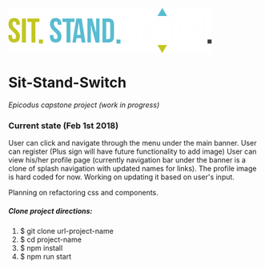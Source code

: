 ![alt-tag-here](/img/logotype.png)
# Sit-Stand-Switch
_Epicodus capstone project (work in progress)_

### Current state (Feb 1st 2018)
User can click and navigate through the menu under the main banner.
User can register (Plus sign will have future functionality to add image)
User can view his/her profile page (currently navigation bar under the banner is a clone of splash navigation with updated names for links). The profile image is hard coded for now. Working on updating it based on user's input.

Planning on refactoring css and components.

##### Clone project directions:

1. $ git clone url-project-name
2. $ cd project-name
3. $ npm install
4. $ npm run start
